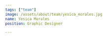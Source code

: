 ```yaml
---
tags: ["team"]
image: /assets/about/team/yesica_morales.jpg
name: Yesica Morales
position: Graphic Designer

---
```


